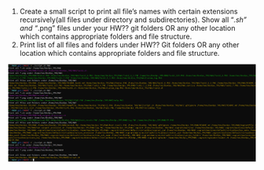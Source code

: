 1. Create a small script to print all file’s names with certain extensions recursively(all files under directory and subdirectories). Show all “*.sh” and “*.png” files under your HW?? git folders OR any other location which contains appropriate folders and file structure.
2. Print list of all files and folders under HW?? Git folders OR any other location which contains appropriate folders and file structure.

![1](1.PNG)